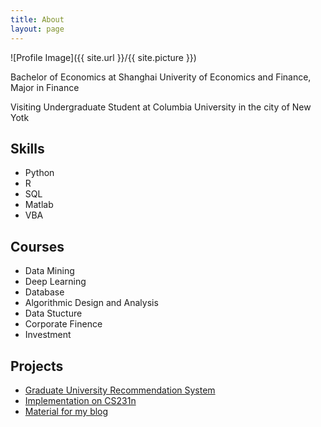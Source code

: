 ```yaml
---
title: About
layout: page
---
```

![Profile Image]({{ site.url }}/{{ site.picture }})

<p>Bachelor of Economics at Shanghai Univerity of Economics and Finance, Major in Finance</p>

<p>Visiting Undergraduate Student at Columbia University in the city of New Yotk</p>

<h2>Skills</h2>

<ul class="skill-list">
	<li>Python</li>
	<li>R</li>
	<li>SQL</li>
	<li>Matlab</li>
	<li>VBA</li>
</ul>

<h2>Courses</h2>

<ul class="course-list">
	<li>Data Mining</li>
	<li>Deep Learning</li>
	<li>Database</li>
	<li>Algorithmic Design and Analysis</li>
	<li>Data Stucture</li>
	<li>Corporate Finence</li>
	<li>Investment</li>
</ul>

<h2>Projects</h2>

<ul>
	<li><a href="https://github.com/Hazel-Li/Graduate-School-Recommendation-System">Graduate University Recommendation System</a></li>
	<li><a href="https://github.com/Hazel-Li/implementation-on-CS231n">Implementation on CS231n</a></li>
	<li><a href="https://github.com/Hazel-Li/self-teaching-material">Material for my blog</a></li>
</ul>
